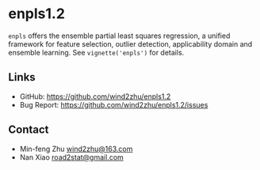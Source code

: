# enpls1.2

`enpls` offers the ensemble partial least squares regression, a unified framework for feature selection, outlier detection, applicability domain and ensemble learning. See `vignette('enpls')` for details.

## Links

  * GitHub: https://github.com/wind2zhu/enpls1.2
  * Bug Report: https://github.com/wind2zhu/enpls1.2/issues

## Contact

  * Min-feng Zhu <wind2zhu@163.com>
  * Nan Xiao <road2stat@gmail.com>
